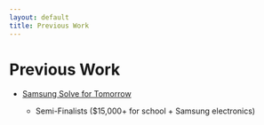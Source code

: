 ```yaml
---
layout: default
title: Previous Work
---
```


# Previous Work
- [Samsung Solve for Tomorrow](https://www.samsung.com/us/solvefortomorrow/)

    - Semi-Finalists ($15,000+ for school + Samsung electronics)